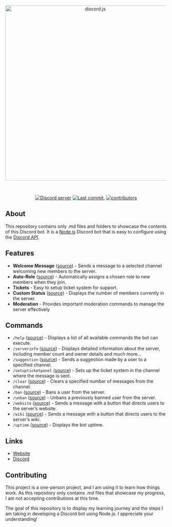 <!-- Header -->
<div align="center">
	<br />
	<p>
		<img src="https://i.imgur.com/urpknNJ.png" width="546" alt="discord.js">
	</p>
	<br />
	<p>
		<a href="https://discord.gg/syntexscripts"><img src="https://img.shields.io/discord/1?color=5865F2&logo=discord&logoColor=white&label=Community" alt="Discord server" /></a>
		<a href="https://github.com/SyntexDev/Discord-Bot/commits/main"><img src="https://img.shields.io/github/last-commit/SyntexDev/Discord-Bot.svg?logo=github&logoColor=ffffff" alt="Last commit." /></a>
		<a href="https://github.com/SyntexDev/Discord-Bot/graphs/contributors"><img src="https://img.shields.io/github/contributors/SyntexDev/Discord-Bot.svg?maxAge=3600&logo=github&logoColor=fff&color=00c7be" alt="contributors" /></a>
	</p>
</div>

<!-- About Section -->

## About

This repository contains only .md files and folders to showcase the contents of this Discord bot. It is a [Node.js](https://nodejs.org/en) Discord bot that is easy to configure using the [Discord API](https://discord.com/developers/docs/intro).

<!-- Features Section -->
## Features

- **Welcome Message** ([source][feature-welcomemessage]) - Sends a message to a selected channel welcoming new members to the server.
- **Auto-Role** ([source][feature-autorole]) - Automatically assigns a chosen role to new members when they join.
- **Tickets** - Easy to setup ticket system for support.
- **Custom Status** ([source][feature-customstatus]) - Displays the number of members currently in the server.
- **Moderation** - Provides important moderation commands to manage the server effectively

<!-- Commands Section -->
## Commands

- `/help` ([source][command-help]) - Displays a list of all available commands the bot can execute.
- `/serverinfo` ([source][command-serverinfo]) - Displays detailed information about the server, including member count and owner details and much more...
- `/suggestion` ([source][command-suggestion]) - Sends a suggestion made by a user to a specified channel.
- `/setupticketpanel` ([source][command-setupticketpanel]) - Sets up the ticket system in the channel where the message is sent.
- `/clear` ([source][command-clear]) - Clears a specified number of messages from the channel.
- `/ban` ([source][command-ban]) - Bans a user from the server.
- `/unban` ([source][command-unban]) - Unbans a previously banned user from the server.
- `/website` ([source][command-website]) - Sends a message with a button that directs users to the server’s website.
- `/wiki` ([source][command-wiki]) - Sends a message with a button that directs users to the server’s wiki.
- `/uptime` ([source][command-uptime]) - Displays the bot uptime.

<!-- Links Section -->
## Links

- [Website][website]
- [Discord][discord]

<!-- Contribution Section -->
## Contributing

This project is a one-person project, and I am using it to learn how things work. As this repository only contains .md files that showcase my progress, I am not accepting contributions at this time. 

The goal of this repository is to display my learning journey and the steps I am taking in developing a Discord bot using Node.js. I appreciate your understanding!

<!-- Links -->
[website]: https://syntexscripts.nl
[discord]: https://discord.gg/syntexscripts

<!-- Resource -->
[source]: https://github.com/SyntexDev/Discord-Bot/tree/main/packages/Discord-Bot

<!-- Commands -->
[command-help]: https://github.com/SyntexDev/Discord-Bot/blob/main/commands/help.md
[command-clear]: https://github.com/SyntexDev/Discord-Bot/blob/main/commands/clear.md
[command-ban]: https://github.com/SyntexDev/Discord-Bot/blob/main/commands/ban.md
[command-serverinfo]: https://github.com/SyntexDev/Discord-Bot/blob/main/commands/serverinfo.md
[command-setupticketpanel]: https://github.com/SyntexDev/Discord-Bot/blob/main/commands/setupticketpanel.md
[command-suggestion]: https://github.com/SyntexDev/Discord-Bot/blob/main/commands/suggestion.md
[command-unban]: https://github.com/SyntexDev/Discord-Bot/blob/main/commands/unban.md
[command-uptime]: https://github.com/SyntexDev/Discord-Bot/blob/main/commands/uptime.md
[command-website]: https://github.com/SyntexDev/Discord-Bot/blob/main/commands/website.md
[command-wiki]: https://github.com/SyntexDev/Discord-Bot/blob/main/commands/wiki.md

<!-- Features -->
[feature-autorole]: https://github.com/SyntexDev/Discord-Bot/blob/main/events/autorole.md
[feature-welcomemessage]: https://github.com/SyntexDev/Discord-Bot/blob/main/events/welcomemessage.md
[feature-customstatus]: https://github.com/SyntexDev/Discord-Bot/blob/main/events/customstatus.md
